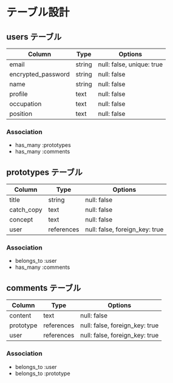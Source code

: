 # テーブル設計

## users テーブル

| Column             | Type                | Options                   |
|--------------------|---------------------|---------------------------|
| email              | string              | null: false, unique: true |
| encrypted_password | string              | null: false               |
| name               | string              | null: false               |
| profile            | text                | null: false               |
| occupation         | text                | null: false               |
| position           | text                | null: false               |
### Association

- has_many :prototypes
- has_many :comments

## prototypes テーブル

| Column     | Type       | Options                        |
| ------     | -----------| ------------------------------ |
| title      | string     | null: false                    |
| catch_copy | text       | null: false                    |
| concept    | text       | null: false                    |
| user       | references | null: false, foreign_key: true |

### Association

- belongs_to :user
- has_many :comments

## comments テーブル

| Column      | Type       | Options                        |
| ------      | ---------- | ------------------------------ |
| content     | text       | null: false                    |
| prototype   | references | null: false, foreign_key: true |
| user        | references | null: false, foreign_key: true |

### Association

- belongs_to :user
- belongs_to :prototype